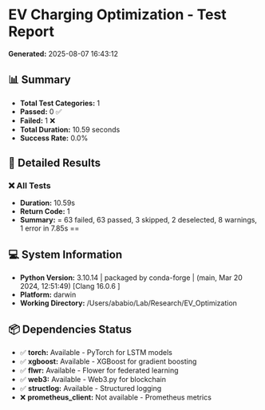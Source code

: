 # EV Charging Optimization - Test Report
**Generated:** 2025-08-07 16:43:12

## 📊 Summary
- **Total Test Categories:** 1
- **Passed:** 0 ✅
- **Failed:** 1 ❌
- **Total Duration:** 10.59 seconds
- **Success Rate:** 0.0%

## 📝 Detailed Results
### ❌ All Tests
- **Duration:** 10.59s
- **Return Code:** 1
- **Summary:** = 63 failed, 63 passed, 3 skipped, 2 deselected, 8 warnings, 1 error in 7.85s ==

## 💻 System Information
- **Python Version:** 3.10.14 | packaged by conda-forge | (main, Mar 20 2024, 12:51:49) [Clang 16.0.6 ]
- **Platform:** darwin
- **Working Directory:** /Users/ababio/Lab/Research/EV_Optimization

## 📦 Dependencies Status
- ✅ **torch:** Available - PyTorch for LSTM models
- ✅ **xgboost:** Available - XGBoost for gradient boosting
- ✅ **flwr:** Available - Flower for federated learning
- ✅ **web3:** Available - Web3.py for blockchain
- ✅ **structlog:** Available - Structured logging
- ❌ **prometheus_client:** Not available - Prometheus metrics